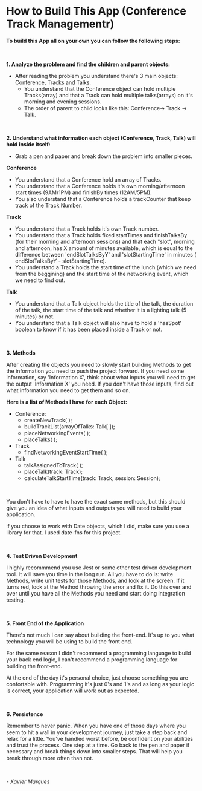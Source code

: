 # How to Build This App (Conference Track Managementr)

**To build this App all on your own you can follow the following steps:**

<br>

**1. Analyze the problem and find the children and parent objects:**

- After reading the problem you understand there's 3 main objects: Conference, Tracks and Talks.
    - You understand that the Conference object can hold multiple Tracks(array) and that a Track can hold multiple talks(arrays) on it's morning and evening sessions. 
    - The order of parent to child looks like this: Conference-> Track -> Talk.

<br>

**2. Understand what information each object (Conference, Track, Talk) will hold inside itself:**

- Grab a pen and paper and break down the problem into smaller pieces.

**Conference**
    
- You understand that a Conference hold an array of Tracks.
- You understand that a Conference holds it's own morning/afternoon start times (9AM/1PM) and finishBy times (12AM/5PM).
-  You also understand that a Conference holds a trackCounter that keep track of the Track Number.

**Track**
  - You understand that a Track holds it's own Track number.
  - You understand that a Track holds fixed  startTimes and finishTalksBy (for their morning and afternoon sessions)  and that each "slot", morning and afternoon, has X amount of minutes available, which is equal to the difference between 'endSlotTalksByY' and  'slotStartingTime' in minutes ( endSlotTalksByY - slotStartingTime).
- You understand a Track holds the start time of the lunch (which we need from the beggining) and the start time of the networking event, which we need to find out.

**Talk**
  - You understand that a Talk object holds the title of the talk, the duration of the talk, the start time of the talk and whether it is a lighting talk (5 minutes) or not.
  - You understand that a Talk object will also have to hold a 'hasSpot' boolean to know if it has been placed inside a Track or not.

<br>

**3. Methods**

After creating the objects you need to slowly start building Methods to get the information you need to push the project forward. If you need some information, say 'Information X', think about what inputs you will need to get the output 'Information X' you need. If you don't have those inputs, find out what information you need to get them and so on.

**Here is a list of Methods I have for each Object:**

- Conference:
    - createNewTrack( );
    - buildTrackList(arrayOfTalks: Talk[ ]);
    - placeNetworkingEvents( );
    - placeTalks( );
- Track
    - findNetworkingEventStartTime( );
- Talk
    - talkAssignedToTrack( );
    - placeTalk(track: Track);
    - calculateTalkStartTime(track: Track, session: Session);

<br>

You don't have to have to have the exact same methods, but this should give you an idea of what inputs and outputs you will need to build your application. 

if you choose to work with Date objects, which I did, make sure you use a library for that. I used date-fns for this project.

<br>

**4. Test Driven Development**

I highly recommmend you use Jest or some other test driven development tool. It will save you time in the long run. All you have to do is: write Methods, write unit tests for those Methods, and look at the screen. If it turns red, look at the Method throwing the error and fix it. Do this over and over until you have all the Methods you need and start doing integration testing.

<br>

**5. Front End of the Application**

There's not much I can say about building the front-end. It's up to you what technology you will be using to build the front end.

For the same reason I didn't recommend a programming language to build your back end logic, I can't recommend a programming language for building the front-end.

At the end of the day it's personal choice, just choose something you are confortable with. Programming it's just 0's and 1's and as long as your logic is correct, your application will work out as expected.

<br>

**6. Persistence**

Remember to never panic. When you have one of those days where you seem to hit a wall in your development journey, just take a step back and relax for a little. You've handled worst before, be confident on your abilities and trust the process. One step at a time. Go back to the pen and paper if necessary and break things down into smaller steps. That will help you break through more often than not.

<br>


*- Xavier Marques*



